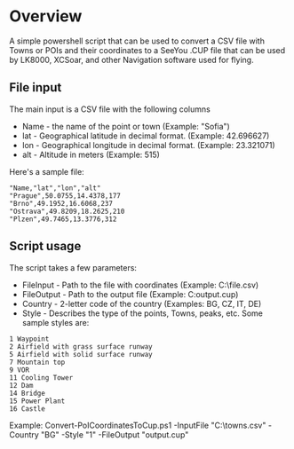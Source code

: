# Overview

A simple powershell script that can be used to convert a CSV file with Towns or POIs and their coordinates to a SeeYou .CUP file that can be used by LK8000, XCSoar, and other Navigation software used for flying.

## File input
The main input is a CSV file with the following columns
  - Name - the name of the point or town (Example: "Sofia")
  - lat - Geographical latitude in decimal format. (Example: 42.696627)
  - lon - Geographical longitude in decimal format. (Example: 23.321071)
  - alt - Altitude in meters (Example: 515)
  
  Here's a sample file:
  ```
"Name,"lat","lon","alt"
"Prague",50.0755,14.4378,177
"Brno",49.1952,16.6068,237
"Ostrava",49.8209,18.2625,210
"Plzen",49.7465,13.3776,312
  ```

## Script usage
The script takes a few parameters:
  - FileInput - Path to the file with coordinates (Example: C:\file.csv)
  - FileOutput - Path to the output file (Example: C:output.cup)
  - Country - 2-letter code of the country (Examples: BG, CZ, IT, DE)
  - Style - Describes the type of the points, Towns, peaks, etc.
  Some sample styles are:
  ```
  1 Waypoint
  2 Airfield with grass surface runway
  5 Airfield with solid surface runway
  7 Mountain top
  9 VOR
  11 Cooling Tower
  12 Dam
  14 Bridge
  15 Power Plant
  16 Castle
  ```


Example: Convert-PoICoordinatesToCup.ps1 -InputFile "C:\towns.csv" -Country "BG" -Style "1" -FileOutput "output.cup"
